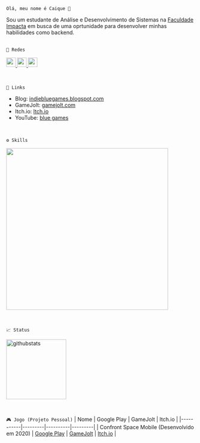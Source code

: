 `Olá, meu nome é Caique 👋` <p></p>
Sou um estudante de Análise e Desenvolvimento de Sistemas na [Faculdade Impacta](https://www.impacta.edu.br/) em busca de uma oprtunidade para desenvolver minhas habilidades como backend.
<br><br>

`📱 Redes`
<p>
  <a href="https://www.linkedin.com/in/sergio-caique-da-silva/">
    <img src="https://skillicons.dev/icons?i=linkedin" width='25'/>
  </a>
  <a href="https://github.com/bluee-bluue">
    <img src="https://skillicons.dev/icons?i=github" width='25'/>
  </a>
  <a href="https://instagram.com/bluee_bluue">
    <img src="https://skillicons.dev/icons?i=instagram" width='25'/>
  </a>
</p>
<br>

`🔗 Links`
- Blog: [indiebluegames.blogspot.com](https://indiebluegames.blogspot.com/)
- GameJolt: [gamejolt.com](https://gamejolt.com/@blu3_g4m3s)
- Itch.io: [Itch.io](https://blue-games-oficial.itch.io/)
- YouTube: [blue games](https://www.youtube.com/channel/UC7RBW1cUeQ_0JoPA5qVA50w)
<br>

`⚙️ Skills`
<p>
    <img src="https://skillicons.dev/icons?i=python,flask,postman,git,github,vscode,docker,pycharm,html,css,java,kotlin,androidstudio,dart,flutter,net,javascript,spring,mysql,blender,unity,unrealengine,gamemakerstudio" style="width:27rem;"/>
</p>
<br>

`📈 Status`
<p align="left">
 <img
  className="mb-2 embed-responsive"
  height="160em"
  src="https://github-readme-stats.vercel.app/api/top-langs/?username=bluee-bluue&layout=compact&title_color=cdd9e5&icon_color=cdd9e5&text_color=cdd9e5&bg_color=22272e&hide_border=true"
  alt="githubstats"
  />
</p>
<br>

`🎮 Jogo (Projeto Pessoal)`
| Nome | Google Play | GameJolt | Itch.io |
|-----------|---------|----------|---------|
| Confront Space Mobile (Desenvolvido em 2020) | [Google Play](https://play.google.com/store/apps/details?id=com.BlueGames.ConfrontSpaceMobile) | [GameJolt](https://gamejolt.com/games/confrontspacemobile/500906) | [Itch.io](https://blue-games-oficial.itch.io/confront-space-mobile) |
